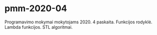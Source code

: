 # pmm-2020-04
Programavimo mokymai mokytojams 2020. 4 paskaita. Funkcijos rodyklė. Lambda funkcijos. STL algoritmai.
